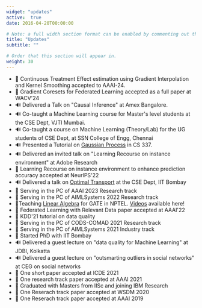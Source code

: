 ```yaml
---
widget: "updates"
active:  true
date: 2016-04-20T00:00:00

# Note: a full width section format can be enabled by commenting out the `title` and `subtitle` with a `#`.
title: "Updates"
subtitle: ""

# Order that this section will appear in.
weight: 30
---
```

- :page_with_curl: Continuous Treatment Effect estimation using Gradient Interpolation and Kernel Smoothing accepted to AAAI-24.
- :page_with_curl: Gradient Coresets for Federated Learning accepted as a full paper at WACV'24
- :loud_sound: Delivered a Talk on "Causal Inference" at Amex Bangalore.
- :loud_sound: Co-taught a Machine Learning course for Master's level students at the CSE Dept, VJTI Mumbai.
- :loud_sound: Co-taught a course on Machine Learning (Theory/Lab) for the UG students of CSE Dept, at SSN College of Engg, Chennai
- :loud_sound: Presented a Tutorial on [Gaussian Process](https://nlokesh.netlify.app/uploads/talks/gaussian_processes_tutorial.pdf) in CS 337.
- :loud_sound: Delivered an invited talk on "Learning Recourse on instance environment" at Adobe Research
- :page_with_curl: Learning Recourse on instance environment to enhance prediction accuracy accepted at NeurIPS'22
- :loud_sound: Delivered a talk on [Optimal Transport](https://nlokesh.netlify.app/uploads/talks/optimal_transport.pptx) at the CSE Dept, IIT Bombay 
- :memo: Serving in the PC of AAAI 2023 Research track
- :memo: Serving in the PC of AIMLSystems 2022 Research track
- :mega:Teaching [Linear Algebra](https://gate.nptel.ac.in/mentor_sessions.html) for GATE in NPTEL. [Videos](https://www.youtube.com/channel/UCf_xCyK6V3vqCa38oZnOcLQ) available here! 
- :page_with_curl: Federated Learning with Relevant Data paper accepted at AAAI'22
- :memo: KDD'21 tutorial on data quality 
- :memo: Serving in the PC of CODS-COMAD 2021 Research track
- :memo: Serving in the PC of AIMLSystems 2021 Industry track
- :school: Started PhD with IIT Bombay
- :loud_sound: Delivered a guest lecture  on "data quality for Machine Learning" at JDBI, Kolkatta
- :loud_sound: Delivered a guest lecture on "outsmarting outliers in social networks" at CEG on social networks
- :page_with_curl: One short paper accepted at ICDE 2021
- :page_with_curl: One research track paper accepted at AAAI 2021
- :school: Graduated with Masters from IISc and joining IBM Research
- :page_with_curl: One Reserach track paper accepted at WSDM 2020
- :page_with_curl: One Reserach track paper accepted at AAAI 2019
